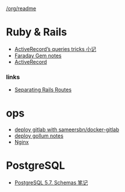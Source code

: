 [/org/readme](/org/readme)

# Ruby & Rails 

- [ActiveRecord’s queries tricks 小记](ActiveRecord-queries-tricks)
- [Faraday Gem notes](Faraday-Gem-notes)
- [ActiveRecord](ActiveRecord)

### links

- [Separating Rails Routes](https://mattboldt.com/separate-rails-route-files/)


# ops

- [deploy gitlab with sameersbn/docker-gitlab](deploy-gitlab-with-docker)
- [deploy gollum notes](deploy-gollum-notes)
- [Nginx](Nginx)

# PostgreSQL

- [PostgreSQL 5.7. Schemas 笔记
](pg-schema)